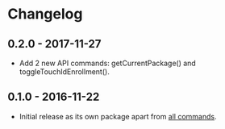 # Changelog

## 0.2.0 - 2017-11-27

* Add 2 new API commands: getCurrentPackage() and toggleTouchIdEnrollment().

## 0.1.0 - 2016-11-22

* Initial release as its own package apart from [all commands](https://atom.io/packages/webdriverio-snippets).
